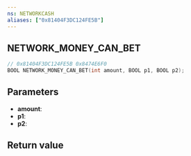 ```yaml
---
ns: NETWORKCASH
aliases: ["0x81404F3DC124FE5B"]
---
```

## NETWORK_MONEY_CAN_BET

```c
// 0x81404F3DC124FE5B 0x8474E6F0
BOOL NETWORK_MONEY_CAN_BET(int amount, BOOL p1, BOOL p2);
```


## Parameters
* **amount**:
* **p1**: 
* **p2**: 

## Return value

